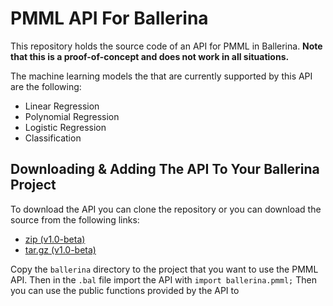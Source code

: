 # PMML API For Ballerina

This repository holds the source code of an API for PMML in Ballerina. **Note that this is a proof-of-concept and does not work in all situations.**

The machine learning models the that are currently supported by this API are the following:
* Linear Regression
* Polynomial Regression
* Logistic Regression
* Classification

## Downloading & Adding The API To Your Ballerina Project
To download the API you can clone the repository or you can download the source from the following links:
* [zip (v1.0-beta)](https://github.com/moizalicious/ballerina-pmml/archive/v1.0-alpha.zip)
* [tar.gz (v1.0-beta)](https://github.com/moizalicious/ballerina-pmml/archive/v1.0-alpha.tar.gz)

Copy the `ballerina` directory to the project that you want to use the PMML API. Then in the `.bal` file import the API with `import ballerina.pmml;` Then you can use the public functions provided by the API to
